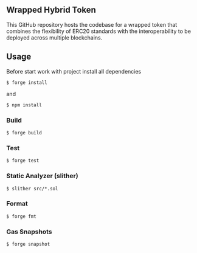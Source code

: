 ## Wrapped Hybrid Token

This GitHub repository hosts the codebase for a wrapped token that combines the flexibility of ERC20 standards with the interoperability to be deployed across multiple blockchains.

## Usage

Before start work with project install all dependencies

```shell
$ forge install
```
and
```shell
$ npm install
```

### Build

```shell
$ forge build
```

### Test

```shell
$ forge test
```

### Static Analyzer (slither)
```shell
$ slither src/*.sol 
```

### Format

```shell
$ forge fmt
```

### Gas Snapshots

```shell
$ forge snapshot
```